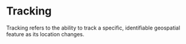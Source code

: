 # Tracking

Tracking refers to the ability to track a specific, identifiable geospatial feature as its location changes.